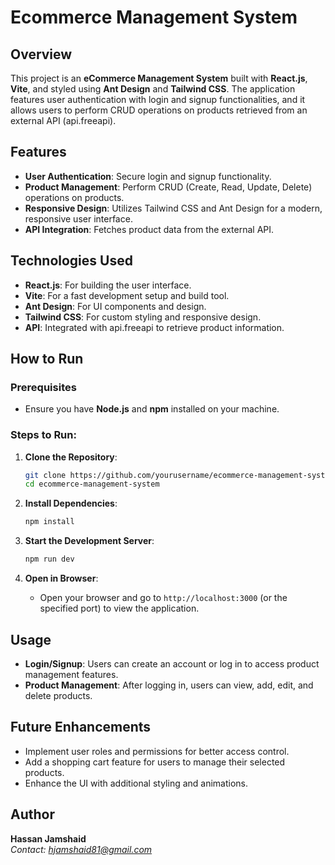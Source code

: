 # Ecommerce Management System

## Overview
This project is an **eCommerce Management System** built with **React.js**, **Vite**, and styled using **Ant Design** and **Tailwind CSS**. The application features user authentication with login and signup functionalities, and it allows users to perform CRUD operations on products retrieved from an external API (api.freeapi).

## Features
- **User Authentication**: Secure login and signup functionality.
- **Product Management**: Perform CRUD (Create, Read, Update, Delete) operations on products.
- **Responsive Design**: Utilizes Tailwind CSS and Ant Design for a modern, responsive user interface.
- **API Integration**: Fetches product data from the external API.

## Technologies Used
- **React.js**: For building the user interface.
- **Vite**: For a fast development setup and build tool.
- **Ant Design**: For UI components and design.
- **Tailwind CSS**: For custom styling and responsive design.
- **API**: Integrated with api.freeapi to retrieve product information.

## How to Run

### Prerequisites
- Ensure you have **Node.js** and **npm** installed on your machine.

### Steps to Run:
1. **Clone the Repository**:
    ```bash
    git clone https://github.com/yourusername/ecommerce-management-system.git
    cd ecommerce-management-system
    ```

2. **Install Dependencies**:
    ```bash
    npm install
    ```

3. **Start the Development Server**:
    ```bash
    npm run dev
    ```

4. **Open in Browser**:
   - Open your browser and go to `http://localhost:3000` (or the specified port) to view the application.

## Usage
- **Login/Signup**: Users can create an account or log in to access product management features.
- **Product Management**: After logging in, users can view, add, edit, and delete products.

## Future Enhancements
- Implement user roles and permissions for better access control.
- Add a shopping cart feature for users to manage their selected products.
- Enhance the UI with additional styling and animations.


## Author
**Hassan Jamshaid**  
*Contact: hjamshaid81@gmail.com*
